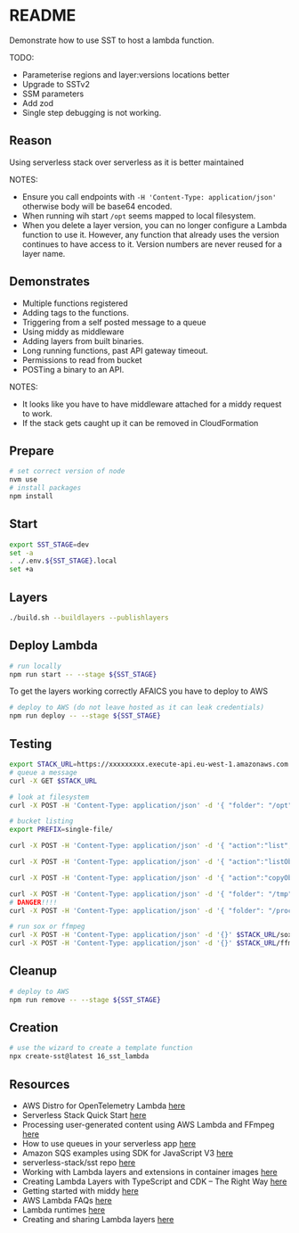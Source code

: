 # README

Demonstrate how to use SST to host a lambda function.  

TODO:

* Parameterise regions and layer:versions locations better
* Upgrade to SSTv2
* SSM parameters
* Add zod
* Single step debugging is not working.

## Reason

Using serverless stack over serverless as it is better maintained  

NOTES:

* Ensure you call endpoints with `-H 'Content-Type: application/json'` otherwise body will be base64 encoded.  
* When running wih start `/opt` seems mapped to local filesystem.  
* When you delete a layer version, you can no longer configure a Lambda function to use it. However, any function that already uses the version continues to have access to it. Version numbers are never reused for a layer name.

## Demonstrates

* Multiple functions registered
* Adding tags to the functions.  
* Triggering from a self posted message to a queue
* Using middy as middleware
* Adding layers from built binaries.
* Long running functions, past API gateway timeout.  
* Permissions to read from bucket
* POSTing a binary to an API.  

NOTES:

* It looks like you have to have middleware attached for a middy request to work.  
* If the stack gets caught up it can be removed in CloudFormation  

## Prepare

```sh
# set correct version of node
nvm use
# install packages
npm install
```

## Start

```sh
export SST_STAGE=dev
set -a
. ./.env.${SST_STAGE}.local
set +a
```

## Layers

```sh
./build.sh --buildlayers --publishlayers
```

## Deploy Lambda

```sh
# run locally
npm run start -- --stage ${SST_STAGE}
```

To get the layers working correctly AFAICS you have to deploy to AWS

```sh
# deploy to AWS (do not leave hosted as it can leak credentials)
npm run deploy -- --stage ${SST_STAGE}
```

## Testing

```sh
export STACK_URL=https://xxxxxxxxx.execute-api.eu-west-1.amazonaws.com
# queue a message
curl -X GET $STACK_URL 

# look at filesystem
curl -X POST -H 'Content-Type: application/json' -d '{ "folder": "/opt", "recursive": true }' $STACK_URL/fs

# bucket listing
export PREFIX=single-file/

curl -X POST -H 'Content-Type: application/json' -d '{ "action":"list", "bucket": "mybucket", "bucketRegion": "us-east-1", "prefix": "/" }' $STACK_URL/bucket

curl -X POST -H 'Content-Type: application/json' -d '{ "action":"listObjects", "bucket": "mybucket", "bucketRegion": "us-east-1", "prefix": "'${PREFIX}'" }' $STACK_URL/bucket

curl -X POST -H 'Content-Type: application/json' -d '{ "action":"copyObjects", "bucket": "mybucket", "bucketRegion": "us-east-1", "prefix": "'${PREFIX}'" }' $STACK_URL/bucket

curl -X POST -H 'Content-Type: application/json' -d '{ "folder": "/tmp", "recursive": true }' $STACK_URL/fs
# DANGER!!!!
curl -X POST -H 'Content-Type: application/json' -d '{ "folder": "/proc/1", "recursive": false }' $STACK_URL/fs   

# run sox or ffmpeg
curl -X POST -H 'Content-Type: application/json' -d '{}' $STACK_URL/sox 
curl -X POST -H 'Content-Type: application/json' -d '{}' $STACK_URL/ffmpeg
```

## Cleanup

```sh
# deploy to AWS
npm run remove -- --stage ${SST_STAGE}
```

## Creation

```sh
# use the wizard to create a template function
npx create-sst@latest 16_sst_lambda
```

## Resources

* AWS Distro for OpenTelemetry Lambda [here](https://aws-otel.github.io/docs/getting-started/lambda)  
* Serverless Stack Quick Start [here](https://docs.sst.dev/quick-start)  
* Processing user-generated content using AWS Lambda and FFmpeg [here](https://aws.amazon.com/blogs/media/processing-user-generated-content-using-aws-lambda-and-ffmpeg)  
* How to use queues in your serverless app [here](https://sst.dev/examples/how-to-use-queues-in-your-serverless-app.html)  
* Amazon SQS examples using SDK for JavaScript V3 [here](https://docs.aws.amazon.com/sdk-for-javascript/v3/developer-guide/javascript_sqs_code_examples.html)
* serverless-stack/sst repo [here](https://github.com/serverless-stack/sst/tree/master/examples)  
* Working with Lambda layers and extensions in container images [here](https://aws.amazon.com/blogs/compute/working-with-lambda-layers-and-extensions-in-container-images/)  
* Creating Lambda Layers with TypeScript and CDK – The Right Way [here](https://www.shawntorsitano.com/2022/06/19/creating-lambda-layers-with-typescript-and-cdk-the-right-way/)  
* Getting started with middy [here](https://middy.js.org/docs/intro/getting-started)  
* AWS Lambda FAQs [here](https://aws.amazon.com/lambda/faqs/)  
* Lambda runtimes [here](https://docs.aws.amazon.com/lambda/latest/dg/lambda-runtimes.html)
* Creating and sharing Lambda layers [here](https://docs.aws.amazon.com/lambda/latest/dg/configuration-layers.html)
